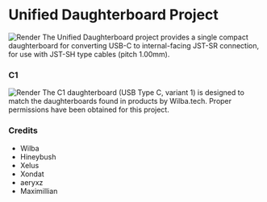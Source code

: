 # Unified Daughterboard Project
![Render](...)
The Unified Daughterboard project provides a single compact daughterboard for converting USB-C to internal-facing JST-SR connection, for use with JST-SH type cables (pitch 1.00mm).  

### C1
![Render](...)
The C1 daughterboard (USB Type C, variant 1) is designed to match the daughterboards found in products by Wilba.tech. Proper permissions have been obtained for this project.  

### Credits
* Wilba
* Hineybush
* Xelus
* Xondat
* aeryxz
* Maximillian